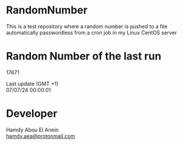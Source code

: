 # RandomNumber    
This is a test repository where a random number is pushed to a file automatically passwordless from a cron job in my Linux CentOS server    
# Random Number of the last run   
17671
      
Last update (GMT +1)    
07/07/24 00:00:01
# Developer    
Hamdy Abou El Anein   
hamdy.aea@protonmail.com
